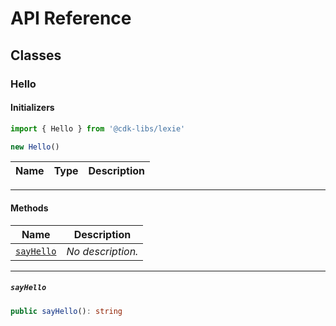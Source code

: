 # API Reference <a name="API Reference" id="api-reference"></a>



## Classes <a name="Classes" id="Classes"></a>

### Hello <a name="Hello" id="@cdk-libs/lexie.Hello"></a>

#### Initializers <a name="Initializers" id="@cdk-libs/lexie.Hello.Initializer"></a>

```typescript
import { Hello } from '@cdk-libs/lexie'

new Hello()
```

| **Name** | **Type** | **Description** |
| --- | --- | --- |

---

#### Methods <a name="Methods" id="Methods"></a>

| **Name** | **Description** |
| --- | --- |
| <code><a href="#@cdk-libs/lexie.Hello.sayHello">sayHello</a></code> | *No description.* |

---

##### `sayHello` <a name="sayHello" id="@cdk-libs/lexie.Hello.sayHello"></a>

```typescript
public sayHello(): string
```





